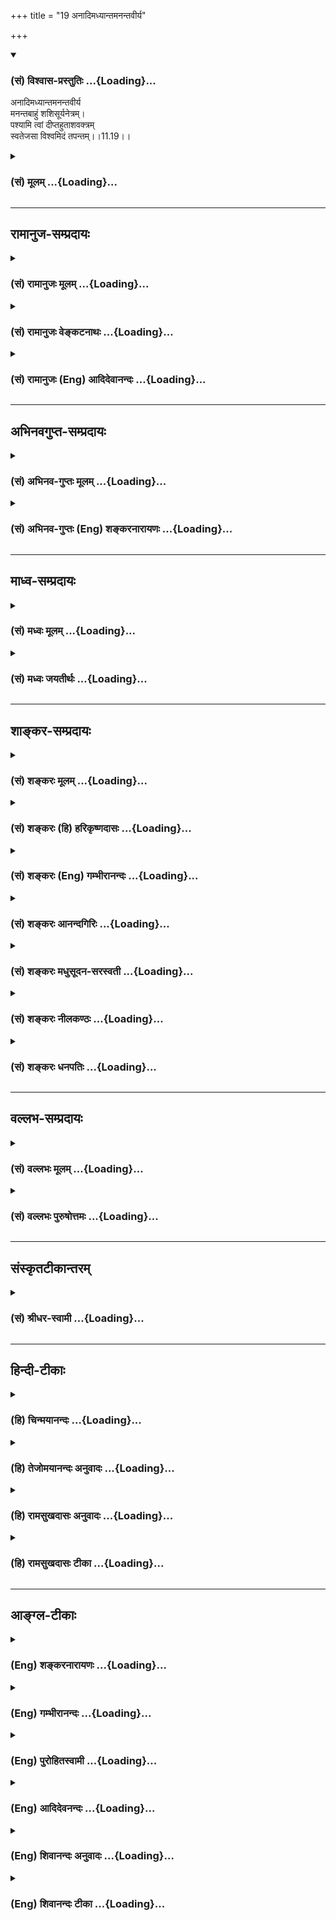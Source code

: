 +++
title = "19 अनादिमध्यान्तमनन्तवीर्य"

+++
<div class="js_include" newlevelforh1="3" title="(सं) विश्वास-प्रस्तुतिः" unfilled url="/purANam/mahAbhAratam/06-bhIShma-parva/02-bhagavad-gItA-parva/saMskRtam/vishvAsa-prastutiH/11_vishva-rUpa-darshana/19_anAdimadhyAntaman.md">
<details open><summary><h3>(सं) विश्वास-प्रस्तुतिः ...{Loading}...</h3></summary>

अनादिमध्यान्तमनन्तवीर्य  
मनन्तबाहुं शशिसूर्यनेत्रम्।  
पश्यामि त्वां दीप्तहुताशवक्त्रम्  
स्वतेजसा विश्वमिदं तपन्तम्।।11.19।।
</details>
</div>
<div class="js_include collapsed" newlevelforh1="3" title="(सं) मूलम्" unfilled url="/purANam/mahAbhAratam/06-bhIShma-parva/02-bhagavad-gItA-parva/saMskRtam/mUlam/11_vishva-rUpa-darshana/19_anAdimadhyAntaman.md">
<details><summary><h3>(सं) मूलम् ...{Loading}...</h3></summary>

अनादिमध्यान्तमनन्तवीर्य  
मनन्तबाहुं शशिसूर्यनेत्रम्।  
पश्यामि त्वां दीप्तहुताशवक्त्रम्  
स्वतेजसा विश्वमिदं तपन्तम्।।11.19।।
</details>
</div>


_________________
## रामानुज-सम्प्रदायः
<div class="js_include collapsed" newlevelforh1="3" title="(सं) रामानुजः मूलम्" unfilled url="/purANam/mahAbhAratam/06-bhIShma-parva/02-bhagavad-gItA-parva/saMskRtam/rAmAnujaH/mUlam/11_vishva-rUpa-darshana/19_anAdimadhyAntaman.md">
<details><summary><h3>(सं) रामानुजः मूलम् ...{Loading}...</h3></summary>

।।11.19।।**अनादिमध्यान्तम्** आदिमध्यान्तरहितम्; **अनन्तवीर्यम्**
अनवधिकातिशयवीर्यम्; वीर्यशब्दः प्रदर्शनार्थः;
अनवधिकातिशयज्ञानबलैश्वर्यशक्तितेजसां निधिम् इत्यर्थः। **अनन्तबाहुम्**
असंख्येयबाहुम्; सोऽपि प्रदर्शनार्थः; अनन्तबाहूदरपादवक्त्रादिकम्;
**शशिसूर्यनेत्रं** शशिवत् सूर्यवत् च प्रसादप्रतापयुक्तसर्वनेत्रम्;
देवादीन् अनुकूलान् नमस्कारादि कुर्वाणान् प्रति प्रसादः; तद्विपरीतान्
असुरराक्षसादीन् प्रति प्रतापःरक्षांसि भीतानि दिशो द्रवन्ति सर्वे
नमस्यन्ति च सिद्धसंघाः।। (गीता 11।36) इति हि
वक्ष्यते।**दीप्तहुताशवक्त्रं** प्रदीप्तकालानलवत् संहारानुगुणवक्त्रम्;
**स्वतेजसा विश्वम् इदं तपन्तम्** -- तेजः पराभिभवनसामर्थ्यम्; स्वकीयेन
तेजसा विश्वम् इदं तपन्तं **त्वां पश्यामि।** एवंभूतं सर्वस्य स्रष्टारम्;
सर्वस्य आधारभूतं सर्वस्य प्रशासितारम्; सर्वस्य संहर्तारम्;
ज्ञानाद्यपरिमितगुणसागरम्; आदिमध्यान्तरहितम् एवंभूतदिव्यदेहं त्वां
यथोपदेशं साक्षात्करोमि इत्यर्थः। एकस्मिन् दिव्यदेहे अनेकोदरादिकं
कथम्इत्थम् उपपद्यतेएकस्मात् कटिप्रदेशाद् अनन्तपरिमाणाद् ऊर्ध्वम् उद्गता
यथोदितदिव्योदरादयः; अधश्च यथोदितदिव्यपादाः; तत्र एकस्मिन् मुखे
नेत्रद्वयम् इति च न विरोधः। एवंभूतं त्वां दृष्ट्वा देवादयः अहं च
प्रव्यथिता भवामि इति आह --

</details>
</div>
<div class="js_include collapsed" newlevelforh1="3" title="(सं) रामानुजः वेङ्कटनाथः" unfilled url="/purANam/mahAbhAratam/06-bhIShma-parva/02-bhagavad-gItA-parva/saMskRtam/rAmAnujaH/venkaTanAthaH/11_vishva-rUpa-darshana/19_anAdimadhyAntaman.md">
<details><summary><h3>(सं) रामानुजः वेङ्कटनाथः ...{Loading}...</h3></summary>

  
  
।।11.19।। अनादिमध्यान्तम् इति नञस्तदन्यपरत्वेसर्गाणामादिरन्तश्च मध्यं
चैवाहमर्जुन \[10।32\]अहमादिश्च मध्यं च भूतानामन्त एव च \[10।20\]
इत्यादिभिर्विरुध्येत अतो निषेधपरतामाहआदिमध्यान्तरहितमिति। नान्तं न मध्यम्
\[11।16\] इत्यादिकं स्वरूपविषयम् इदं तु विग्रहविषयमित्यपौनरुक्त्यम्।
यद्वा उत्पत्तिस्थितिनाशरूपविकारनिषेधः क्वचित् अन्यत्र तत्तद्धेतुनिषेध
इत्यादिरूपेण विभजनीयम्। अथवाऽत्र कालाभिमानिरूपदर्शनात्। अनादिर्भगवान्कालः
\[वि.पु.1।2।26\] इत्यादिवत् कालाख्यविभूतिनित्यत्वविवक्षा।
वीर्यस्यानन्त्यं नाम तारतम्यप्रयुक्तावच्छेदनिवृत्तिरित्यभिप्रायेणाह --
अनवधिकातिशयवीर्यमिति। निर्दिष्टमात्रपरत्वव्युदासाय
सन्नियोगशिष्टानामन्यतरोक्तावितरदपि सिद्ध्यतीत्यभिप्रायेणाहवीर्यशब्दः
प्रदर्शनार्थ इति। अनेकबाहुम् \[11।16\] इति बाहुनानात्वमात्रं
पूर्वमुक्तम्अनन्तबाहुम् इति तु सङ्ख्यानिवृत्तिरुच्यत
इत्यपौनरुक्त्यमित्यभिप्रायेणाहअसङ्ख्येयबाहुमिति। अनेकबाहूदरवक्त्रनेत्रम्
\[11।16\] इति पूर्वसमादिष्टसमुदाये कस्यचिदसङ्ख्येयत्वविधानमितरेषामपि
प्रदर्शनार्थमित्यभिप्रायेणाहसोऽपीति। शशिसूर्यनेत्रम् इत्यत्र
चन्द्रसूर्ययोरेव न नेत्रत्वरूपणम्; रूपणप्रकरणाद्यभावात्; अस्य च
रूपस्यानन्तनयनविशिष्टत्वात् अतः साधर्म्यमेव विवक्षितम्। तत्रापि
केषाञ्चिच्छशितुल्यत्वं केषाञ्चित्सूर्यतुल्यत्वमिति
विभाजकाभावात्सर्वेषामुभयतुल्यत्वं विवक्षितमित्याहशशिवदिति।
युगपत्प्रसादप्रतापयोर्विरुद्धयोर्विषयं व्यवस्थापयतिदेवादीनिति। तदेव
वक्ष्यमाणेन स्थापयतिरक्षांसीति। दीप्तानलार्कद्युतिम् \[11।16\] इति
प्रागभिधानेऽपि पुनःदीप्तहुताशवक्त्रम् इति विशेषतोऽभिधानं
वक्त्रसाध्यजगद्ग्रसनाख्यविशेषतात्पर्येणेत्यभिप्रायेणाहप्रदीप्तकालानलवदिति। संहारानुगुणेति।
साधर्म्यकथनम्। अत्रहुताश एव वक्त्रं इति परोक्तनिरसनायकालानलसन्निभानि
\[11।25\] इति वक्ष्यमाणानुसन्धानेनकालानलवदित्युक्तम्। पावकश्च
वसुगणेऽन्तर्भूतः पृथगुक्तः। विश्वमिदं तपन्तम् इति वचनादत्र तेजश्शब्देन
अन्यानपेक्षत्वं न विवक्षितम्; प्रकृतानुपयोगात् अतस्तदुचितमर्थमाहतेजस
इति। कालः पचति भूतानि इत्यादेः इदं निदानसूचनमित्यभिप्रायेणाहस्वकीयेनेति।
पूर्वं श्रुतमनन्तरं दिव्यचक्षुषा साक्षात्कृतं सर्वमाकारं
सङ्कलय्याहएवमिति। एकस्य देहस्य अनेकबाहुमुखादियोगः श्रुतपूर्वो
दृष्टपूर्वश्च उदरादेरनेकत्वं तु कथं इति चोदयतिएकस्मिन्निति।
परिहरतिइत्थमिति। श्रुतानुरूपं सर्वमुपपादनीयमिति भावः। एकस्मादित्यादि।
अयमभिप्रायः -- अनेकबाहूदरवक्त्रनेत्रम्
इत्यवयवानेकत्वमात्रवचनाद्रूपमेकमिति गम्यते
एकविग्रहविषयपूर्वापरपरामर्शाच्च। नचपश्य मे पार्थ रूपाणि \[11।5\]
इत्युपक्रमादिहाष्यनेकविग्रहविषयमनेकोदरत्वादिकमिति वाच्यम्; तथा
सतिअनेकविग्रहम् इत्येतावतो वक्तव्यत्वात्। नह्यनेकेषु
शरीरेष्वनेकबाहूदरत्वादिकं विशेषतो वक्तव्यम् न च भगवच्छास्त्रे
अनेकोदरादिमद्रूपं न दृष्टमिति वाच्यं; तस्य शास्त्रस्येदानीं
निश्शेषप्रवृत्त्यभावात् नारदादिदृष्टरूपाण्यपि तत्रेदानीं न पश्यामः
इतोऽन्यथापि श्रीविश्वरूपं नारदेन दृष्टम् ततोऽन्यदेव धृतराष्ट्रेण दृष्टम्
अतो यथा संहिताभेदेन
वराहनारसिंहादेरन्यथान्यथासन्निवेशवर्णभुजादिवैचित्र्यं;
तद्वच्छ्रीविश्वरूपविग्रहेऽपि वचनबलादेव तथातथा वैचित्र्यमङ्गीकुर्मः अतः
शाखामूलनानात्वेऽपि काण्डैक्याद्वृक्षैक्यवद्बाहूदरादिभेदेऽपि
भेदोक्तिरहितकटिप्रदेशैक्यादिह रूपैक्यम् -- इति। एतच्च सर्वं यथोदितशब्देन
सूचितम्। एकस्मिन्मुखे नेत्रद्वयमिति। एकैकस्मिन्नित्यर्थः।  
  

</details>
</div>
<div class="js_include collapsed" newlevelforh1="3" title="(सं) रामानुजः (Eng) आदिदेवानन्दः" unfilled url="/purANam/mahAbhAratam/06-bhIShma-parva/02-bhagavad-gItA-parva/saMskRtam/rAmAnujaH/english/AdidevAnandaH/11_vishva-rUpa-darshana/19_anAdimadhyAntaman.md">
<details><summary><h3>(सं) रामानुजः (Eng) आदिदेवानन्दः ...{Loading}...</h3></summary>

11.19 I behold You as without beginning, middle and end. Your might is
infinite, of unsurpassed excellence. Here the term 'might' is used for
illustration. The meaning is that You are the sole repository of
knowledge, strength, sovereignty, valour, power and glory, one whose
excellence cannot be surpassed. Your arms are infinite, i.e., they are
countless. This is also for illustration, implying that You have an
infinite number of arms, stomachs, feet, mouths etc. The sun and moon
are Your eyes; all Your eyes are like the moon and the sun, beaming with
grace and power. The grace is directed towards the devotees like the
gods who offer salutations etc., and power is directed against Asuras,
Raksasas etc., who are opposed to these. For it will be said later on:
'The Raksasas flee on all sides in fear, and all the hosts of Siddhas
bow down to You' (11.36). Your mouth is emitting fire, namely, the fire
appropriate for destroying all things, as the Fire of Time consumes the
world at the time of dissolution. With Your own radiance You are warming
the universe. By radiance (Tejas) is meant the poweer to vanish others.
I behold You warming (or governing) the universe with Your own radiance.
The meaning is this: 'I directly realise You' as taught before as the
Creator of all, as the supporter of everything, as the sovereign over
everything, as the destroyer of everything, as the ocean of knowledge
and other infinite attributes, as without beginning, middle and end, and
as possessing a divine body of this nature. How, in one divine body, can
there be many stomachs etc.; This is possible in the following way: From
a hip of infinite extent, stomachs etc., as described, branc off
upwards. The divine feet etc., branch off downwards. So there is no
contradiction in attributing a pair of eyes for each face. 'On
perceiving You to be thus, the gods etc., and myself, have become
frightened - says Arjuna in the following words:

</details>
</div>


_________________
## अभिनवगुप्त-सम्प्रदायः
<div class="js_include collapsed" newlevelforh1="3" title="(सं) अभिनव-गुप्तः मूलम्" unfilled url="/purANam/mahAbhAratam/06-bhIShma-parva/02-bhagavad-gItA-parva/saMskRtam/abhinava-guptaH/mUlam/11_vishva-rUpa-darshana/19_anAdimadhyAntaman.md">
<details><summary><h3>(सं) अभिनव-गुप्तः मूलम् ...{Loading}...</h3></summary>

।।11.19।। No commentary.  
  

</details>
</div>
<div class="js_include collapsed" newlevelforh1="3" title="(सं) अभिनव-गुप्तः (Eng) शङ्करनारायणः" unfilled url="/purANam/mahAbhAratam/06-bhIShma-parva/02-bhagavad-gItA-parva/saMskRtam/abhinava-guptaH/english/shankaranArAyaNaH/11_vishva-rUpa-darshana/19_anAdimadhyAntaman.md">
<details><summary><h3>(सं) अभिनव-गुप्तः (Eng) शङ्करनारायणः ...{Loading}...</h3></summary>

11.19 Sri Abhinavagupta did not comment upon this sloka.

</details>
</div>


_________________
## माध्व-सम्प्रदायः
<div class="js_include collapsed" newlevelforh1="3" title="(सं) मध्वः मूलम्" unfilled url="/purANam/mahAbhAratam/06-bhIShma-parva/02-bhagavad-gItA-parva/saMskRtam/madhvaH/mUlam/11_vishva-rUpa-darshana/19_anAdimadhyAntaman.md">
<details><summary><h3>(सं) मध्वः मूलम् ...{Loading}...</h3></summary>

।।11.19।। शशिसूर्यनेत्रं इत्यपिअहं क्रतुः \[9।16\] इत्यादिवत्। तदङ्गजाः
सर्वसुरादयोऽपि तस्मात्तदङ्गेत्यृषिभिः स्तुतास्ते इत्यृग्वेदखिलेषु।
चन्द्रमा मनसो जातश्चक्षोः सूर्यो अजायत \[ऋक्सं.8।4।19।3यजुस्सं.31।12\]
इति च। बहुरूपत्वाद्बह्वाश्रयत्वं तेषां युक्तम्।

</details>
</div>
<div class="js_include collapsed" newlevelforh1="3" title="(सं) मध्वः जयतीर्थः" unfilled url="/purANam/mahAbhAratam/06-bhIShma-parva/02-bhagavad-gItA-parva/saMskRtam/madhvaH/jayatIrthaH/11_vishva-rUpa-darshana/19_anAdimadhyAntaman.md">
<details><summary><h3>(सं) मध्वः जयतीर्थः ...{Loading}...</h3></summary>

।।11.19।। शशिसूर्यनेत्रं इत्युक्तत्वात् कथं
विश्वरूपशब्दस्यान्यथाव्याख्यानं इत्यत आह -- **शशीति**।
इत्यादिवद्व्याख्येयम्। जन्यजनकभावेनाश्रयाश्रयिभावेन
वाऽभेदोक्तिरित्यर्थः। कुत एतदित्यत आह -- **तदङ्गजा** इति।
तदङ्गेत्यविभक्तिको निर्देशः सम्बुद्धिर्वा। अभेदे बाधकं चाह -- **चन्द्रमा
इति**। चक्षोश्चक्षुषः। नन्वत्र चन्द्रमसो मनोजातत्वं तदाश्रयत्वं चोच्यते;
गीतायां तु नेत्राश्रयत्वादि; तथाऽन्यत्रदंष्ट्राऽर्यमेन्दू इति; तत्कुतो न
विरोधः इत्यत आह -- **बह्विति**।

</details>
</div>


_________________
## शाङ्कर-सम्प्रदायः
<div class="js_include collapsed" newlevelforh1="3" title="(सं) शङ्करः मूलम्" unfilled url="/purANam/mahAbhAratam/06-bhIShma-parva/02-bhagavad-gItA-parva/saMskRtam/shankaraH/mUlam/11_vishva-rUpa-darshana/19_anAdimadhyAntaman.md">
<details><summary><h3>(सं) शङ्करः मूलम् ...{Loading}...</h3></summary>

।।11.19।। --,**अनादिमध्यान्तम्** आदिश्च मध्यं च अन्तश्च न विद्यते यस्य
सः अयम् अनादिमध्यान्तः तं त्वां अनादिमध्यान्तम्; **अनन्तवीर्यं** न तव
वीर्यस्य अन्तः अस्ति इति अनन्तवीर्यः तं त्वाम् अनन्तवीर्यम्; तथा
**अनन्तबाहुम्** अनन्ताः बाहवः यस्य तव सः त्वम्; अनन्तबाहुः तं त्वाम्
अनन्तबाहुम्; **शशिसूर्यनेत्रं** शशिसूर्यौ नेत्रे यस्य तव सः त्वं
शशिसूर्यनेत्रः तं त्वां शशिसूर्यनेत्रं चन्द्रादित्यनयनम्; **पश्यामि
त्वां दीप्तहुताशवक्त्रं** दीप्तश्च असौ हुताशश्च वक्त्रं यस्य तव सः त्वं
दीप्तहुताशवक्त्रः तं त्वां दीप्तहुताशवक्त्रम्; **स्वतेजसा विश्वम् इदं**
समस्तं **तपन्तम्**।।

</details>
</div>
<div class="js_include collapsed" newlevelforh1="3" title="(सं) शङ्करः (हि) हरिकृष्णदासः" unfilled url="/purANam/mahAbhAratam/06-bhIShma-parva/02-bhagavad-gItA-parva/saMskRtam/shankaraH/hindI/harikRShNadAsaH/11_vishva-rUpa-darshana/19_anAdimadhyAntaman.md">
<details><summary><h3>(सं) शङ्करः (हि) हरिकृष्णदासः ...{Loading}...</h3></summary>

।।11.19।। तथा --, ( मैं ) आपको आदि; मध्य और अन्तसे रहित अर्थात् जिसका
आदि; मध्य और अन्त नहीं है; ऐसे रूपवाला और अनन्तवीर्य -- अनन्त सामर्थ्यसे
युक्त देखता हूँ; आपकी सामर्थ्यका अन्त नहीं है; इसलिये आप अनन्तवीर्य हैं
तथा मैं आपको अनन्त भुजाओंसे युक्त; चन्द्रमा और सूर्यरूप नेत्रोंवाला;
प्रज्वलित अग्निरूप मुखोंवाला और अपने तेजसे इस जगत्को तपायमान करते हुए
देखता हूँ अर्थात् जिस रूपके अनन्त हाथ हों; चन्द्रमा और सूर्य ही जिसके
नेत्र हों; प्रज्वलित अग्नि ही जिसका मुख हो और जो अपने तेजसे इस सारे
विश्वको तपायमान करता हो; ऐसा रूप धारण किये आपको देख रहा हूँ।

</details>
</div>
<div class="js_include collapsed" newlevelforh1="3" title="(सं) शङ्करः (Eng) गम्भीरानन्दः" unfilled url="/purANam/mahAbhAratam/06-bhIShma-parva/02-bhagavad-gItA-parva/saMskRtam/shankaraH/english/gambhIrAnandaH/11_vishva-rUpa-darshana/19_anAdimadhyAntaman.md">
<details><summary><h3>(सं) शङ्करः (Eng) गम्भीरानन्दः ...{Loading}...</h3></summary>

11.19 Pasyami, I see; tvam, You; as anadi-madhya-antam, without
beginning, middle and end; ananta-viryam, possessed of infinite valour;
and also ananta-bahum, having innumerable arms; sasi-surya-netram,
having the sun and the moon as the eyes; dipta-hutasavakram, having a
mouth like a blazing fire; tapantam, heating up; idam, this; visvam,
Universe; sva-tejasa, by Your own birlliance.

</details>
</div>
<div class="js_include collapsed" newlevelforh1="3" title="(सं) शङ्करः आनन्दगिरिः" unfilled url="/purANam/mahAbhAratam/06-bhIShma-parva/02-bhagavad-gItA-parva/saMskRtam/shankaraH/AnandagiriH/11_vishva-rUpa-darshana/19_anAdimadhyAntaman.md">
<details><summary><h3>(सं) शङ्करः आनन्दगिरिः ...{Loading}...</h3></summary>

।।11.19।। भगवतो विश्वरूपाख्यं रूपमेव पुनर्विवृणोति -- **किञ्चेति।**
हुतमश्नातीति हुताशो वह्निः।

</details>
</div>
<div class="js_include collapsed" newlevelforh1="3" title="(सं) शङ्करः मधुसूदन-सरस्वती" unfilled url="/purANam/mahAbhAratam/06-bhIShma-parva/02-bhagavad-gItA-parva/saMskRtam/shankaraH/madhusUdana-sarasvatI/11_vishva-rUpa-darshana/19_anAdimadhyAntaman.md">
<details><summary><h3>(सं) शङ्करः मधुसूदन-सरस्वती ...{Loading}...</h3></summary>

।।11.19।। किंच -- अनादीति। आदिरुत्पत्तिर्मध्यं स्थितिरन्तो
विनाशस्तद्रहितं अनादिमध्यान्तं। अनन्तं वीर्यं प्रभावो यस्य तं। अनन्ता
बाहवो यस्य तं। उपलक्षणमेतन्मुखादीनामपि। शशिसूर्यौ नेत्रे यस्य तं। दीप्तो
हुताशो वक्त्रं यस्य; वक्त्रेषु यस्येति वा तं। स्वतेजसा विश्वमिदं तपन्तं
संतापयन्तं त्वा त्वां पश्यामि।

</details>
</div>
<div class="js_include collapsed" newlevelforh1="3" title="(सं) शङ्करः नीलकण्ठः" unfilled url="/purANam/mahAbhAratam/06-bhIShma-parva/02-bhagavad-gItA-parva/saMskRtam/shankaraH/nIlakaNThaH/11_vishva-rUpa-darshana/19_anAdimadhyAntaman.md">
<details><summary><h3>(सं) शङ्करः नीलकण्ठः ...{Loading}...</h3></summary>

।।11.19।। एतदेवाह -- **अनादीति।** देशतः
कालतश्चादिमध्यान्तहीनत्वादनादिमध्यान्तम्। दीप्तो हुताशो वक्त्रे यस्येति
भास्वरदन्तत्वं व्यज्यते। स्वतेजसा चैतन्यज्योतिषा इदं विश्वं विश्वरूपं
तपन्तं प्रकाशयन्तम्। अनादित्वादिसर्वविशेषणविशिष्टं विश्वं तपिकर्मीभूतं
तापयन्तं त्वां परज्योतीरूपं पश्यामि जानामि। चित्रपटस्थानीयं विश्वरूपं
सकलकारकात्मकधीवासनोपेतं येन ज्योतिषा प्रकाशते तदेव त्वमसीति जानामीति
भावः।

</details>
</div>
<div class="js_include collapsed" newlevelforh1="3" title="(सं) शङ्करः धनपतिः" unfilled url="/purANam/mahAbhAratam/06-bhIShma-parva/02-bhagavad-gItA-parva/saMskRtam/shankaraH/dhanapatiH/11_vishva-rUpa-darshana/19_anAdimadhyAntaman.md">
<details><summary><h3>(सं) शङ्करः धनपतिः ...{Loading}...</h3></summary>

।।11.19।। भगवतः परमरुपुषत्वं प्रकारान्तरेण निरुपयति -- अनादीति।
आदिमध्यान्तवर्जितं अनन्ववीर्यं अपरिमितपराक्रमं यतोऽनन्ता बाहवो यस्य
चन्द्रसूर्यौ नेत्रे दीप्तश्चासौ वह्निश्च वक्रं यस्य तम्। अतः स्वतेजसा
इदं विश्वं संतापयन्तं त्वां पश्यामि।

</details>
</div>


_________________
## वल्लभ-सम्प्रदायः
<div class="js_include collapsed" newlevelforh1="3" title="(सं) वल्लभः मूलम्" unfilled url="/purANam/mahAbhAratam/06-bhIShma-parva/02-bhagavad-gItA-parva/saMskRtam/vallabhaH/mUlam/11_vishva-rUpa-darshana/19_anAdimadhyAntaman.md">
<details><summary><h3>(सं) वल्लभः मूलम् ...{Loading}...</h3></summary>

।।11.19।। किञ्च अनादिमध्यान्तमिति। कालरूपमेतदाधिदैविकं तदाह --
शशिसूर्यनेत्रमिति। कालाभिमानिनौ शशिसूर्यौ नेत्रे यस्य। तथा
सायङ्कालाभिमानी दीप्तो हुताशश्च वक्त्रेषु यस्य तं त्वां पश्यामि।

</details>
</div>
<div class="js_include collapsed" newlevelforh1="3" title="(सं) वल्लभः पुरुषोत्तमः" unfilled url="/purANam/mahAbhAratam/06-bhIShma-parva/02-bhagavad-gItA-parva/saMskRtam/vallabhaH/puruShottamaH/11_vishva-rUpa-darshana/19_anAdimadhyAntaman.md">
<details><summary><h3>(सं) वल्लभः पुरुषोत्तमः ...{Loading}...</h3></summary>

  
  
।।11.19।। एवं पुरुषोत्तममुक्त्वा दृष्टं विश्वरूपमाह -- अनादीत्यादिना।
अनादिमध्यान्तं न विद्यते आदिर्मध्यं अन्तश्च यस्य
उत्पत्तिस्थितिप्रलयरहितम्; -- अनन्तं वीर्यं पराक्रमो यस्य तम्।
अनन्तबाहुं अनन्ताः क्रियाशक्तयो यस्य; शशिसूर्यनेत्रं शशिसूर्यौ नेत्रे
यस्य; दीप्तहुताशवक्त्रं दीप्तो धूमादिरहितो हुताशः अग्निर्वक्त्रेषु यस्य
तम्; स्वतेजसा इदं परिदृश्यमानं विश्वं तपन्तं तेजोयुक्तं त्वां पश्यामि।  
  

</details>
</div>


_________________
## संस्कृतटीकान्तरम्
<div class="js_include collapsed" newlevelforh1="3" title="(सं) श्रीधर-स्वामी" unfilled url="/purANam/mahAbhAratam/06-bhIShma-parva/02-bhagavad-gItA-parva/saMskRtam/shrIdhara-svAmI/11_vishva-rUpa-darshana/19_anAdimadhyAntaman.md">
<details><summary><h3>(सं) श्रीधर-स्वामी ...{Loading}...</h3></summary>

।।11.19।। किंच **-- अनादीति।** अनादिमध्यान्तमुत्पत्तिस्थितिप्रलयरहितम्।
अनन्तं वीर्यं प्रभावो यस्य तम्। अनन्तबाहुं अनन्ता बाहवो यस्य तम्।
शशिसूर्यौ नेत्रे यस्य तम् तादृशं त्वां पश्यामि। तथा दीप्तो
हुताशोऽग्निर्वक्त्रेषु यस्य तम् स्वतेजसा इदं विश्वं तपन्तं संतापयन्तं
पश्यामि।

</details>
</div>


_________________
## हिन्दी-टीकाः
<div class="js_include collapsed" newlevelforh1="3" title="(हि) चिन्मयानन्दः" unfilled url="/purANam/mahAbhAratam/06-bhIShma-parva/02-bhagavad-gItA-parva/hindI/chinmayAnandaH/11_vishva-rUpa-darshana/19_anAdimadhyAntaman.md">
<details><summary><h3>(हि) चिन्मयानन्दः ...{Loading}...</h3></summary>

।।11.19।। अर्जुन की सूक्ष्म दृष्टि ने जैसा देखा और बुद्धि ने जैसा समझा;
उसे वह जगत् की वस्तुओं की भाषा में वर्णन करने का प्रयत्न करता है। मैं
आपको आदि; अन्त और मध्य से रहित; अनन्त सार्मथ्य से युक्त; अनन्त बाहुओं
वाला देखता हूँ। व्यास के प्रभावशाली काव्य द्वारा चित्रित यह शब्दचित्र
ऐसा आभास निर्माण करता है कि मानों इस कविता की विषयवस्तु बाह्यजगत् की कोई
दृश्य वस्तु हैं। अनेक चित्रकार उसे कागज पर रंगों के द्वारा चित्रित करना
चाहते हैं। परन्तु वेदान्त के बुद्धिमान् विद्यार्थी को उनका अज्ञान स्पष्ट
दिखाई देता है। आदि; मध्य और अन्त रहित ऐसी अनन्त वस्तु कभी सीमित फलक वाले
चित्र की मर्यादा में व्यक्त नहीं की जा सकती। परन्तु; अनन्तबाहु इस शब्द
को सुनकर प्रेरित हुए चित्रकार उसे तत्काल चित्रित करने का प्रयत्न करते
हैं। वस्तुत; कवि के इन्द्रियातीत अनुभव की दृष्टि के समक्ष जगत् की सभी
दृश्यावलियों से सर्वथा भिन्न और अनुपम जो विराट् दृश्य उपस्थित है; वास्तव
में उसे केवल गम्भीर अध्ययनकर्ता सूक्ष्मदर्शी विद्यार्थी ही समझ,सकते
हैं। यहाँ अनन्तबाहु का अर्थ केवल यह है कि परमात्मा ही वह चेतन तत्त्व है;
जो समस्त बाहुओं को कार्य करने और सफलता पाने की आवश्यक सार्मथ्य प्रदान
करता है। जो प्रकाश तत्त्व बाह्य वस्तुओं को प्रकाशित करता है वही हमारे
नेत्रों पर भी अनुग्रह करता हुआ उन्हें वस्तु के दर्शन करने की योग्यता
प्रदान करता है। यहाँ किया गया वर्णन समष्टि की दृष्टि से है; क्योंकि जगत्
में हम सूर्य या चन्द्रमा के प्रकाश में वस्तुओं को देखते हैं; उन्हें यहाँ
वेदान्त की शास्त्रीय भाषा में विराटपुरुष के नेत्र कहा गया है।
हुताशवक्त्रम् (दीप्त अग्निरूपी मुखवाला) हुताश का अर्थ है अग्नि। वाणी का
अधिष्ठाता देवता अग्नि है। इसीलिए; सभी भाषाओं में इस प्रकार के वाक्प्रचार
प्रसिद्ध हैं कि उनमें गरमागरम बहस हुई; उसके उस वाक्य ने चिनगारी का काम
किया इत्यादि। मुख ही भक्षण का तथा वाणी का स्थान होने से यहाँ अग्नि को
विराटपुरुष का मुख कहा गया है। अपने तेज से विश्व को तपाते हुए आत्मा चैतन्य
स्वरूप ही हो सकता है; क्योंकि प्राणीमात्र के समस्त अनुभवों को सर्वदा
चैतन्य ही प्रकाशित करता है। यह चैतन्य न केवल वस्तुओं को प्रकाशित करता
है; वरन् सूर्य के द्वारा समस्त विश्व के जीवन के लिए आवश्यक उष्णता भी
प्रदान करता है। इस कथन से यह सिद्ध हो जाता है कि बाह्य जगत् का निरीक्षण
और अध्ययन करने के पश्चात् ही हिन्दू ऋषियों ने अपनी दृष्टि को अन्तर्मुखी
बनाया था। ऐसा प्रतीत होता है कि वे यह जानते थे कि किसी एक विशेष तापमान
पर ही पृथ्वी पर जीवन संभव है उससे न्यून या अधिक तापमान होने पर जीवन
लुप्त हो जायेगा। सत्य का यह प्रकाश उसका स्वस्वरूप है; और न कि किसी अन्य
स्रोत से प्राप्त किया हुआ है। स्वतेजसा शब्द से यह बात स्पष्ट की गई है।
उसी से जीवन धारण किया हुआ है। अर्जुन आगे कहता है

</details>
</div>
<div class="js_include collapsed" newlevelforh1="3" title="(हि) तेजोमयानन्दः अनुवादः" unfilled url="/purANam/mahAbhAratam/06-bhIShma-parva/02-bhagavad-gItA-parva/hindI/tejomayAnandaH/anuvAdaH/11_vishva-rUpa-darshana/19_anAdimadhyAntaman.md">
<details><summary><h3>(हि) तेजोमयानन्दः अनुवादः ...{Loading}...</h3></summary>

।।11.19।। मैं आपको आदि, अन्त और मध्य से रहित तथा अनंत सार्मथ्य से युक्त
और अनंत बाहुओं वाला तथा चन्द्रसूर्यरूपी नेत्रों वाला और दीप्त अग्निरूपी
मुख वाला तथा अपने तेज से इस विश्व को तपाते हुए देखता हूँ।।

</details>
</div>
<div class="js_include collapsed" newlevelforh1="3" title="(हि) रामसुखदासः अनुवादः" unfilled url="/purANam/mahAbhAratam/06-bhIShma-parva/02-bhagavad-gItA-parva/hindI/rAmasukhadAsaH/anuvAdaH/11_vishva-rUpa-darshana/19_anAdimadhyAntaman.md">
<details><summary><h3>(हि) रामसुखदासः अनुवादः ...{Loading}...</h3></summary>

।।11.19।। आपको मैं आदि, मध्य और अन्तसे रहित, अनन्त प्रभावशाली, अनन्त
भुजाओंवाले, चन्द्र और सूर्यरूप नेत्रोवाले, प्रज्वलित अग्निके समान
मुखोंवाले और अपने तेजसे संसारको संतप्त करते हुए देख रहा हूँ।

</details>
</div>
<div class="js_include collapsed" newlevelforh1="3" title="(हि) रामसुखदासः टीका" unfilled url="/purANam/mahAbhAratam/06-bhIShma-parva/02-bhagavad-gItA-parva/hindI/rAmasukhadAsaH/TIkA/11_vishva-rUpa-darshana/19_anAdimadhyAntaman.md">
<details><summary><h3>(हि) रामसुखदासः टीका ...{Loading}...</h3></summary>

।।11.19।।***व्याख्या--*'अनादिमध्यान्तम्'--**आप आदि, मध्य और अन्तसे रहित
हैं अर्थात् आपकी कोई सीमा नहीं है। सोलहवें श्लोकमें भी अर्जुनने कहा है कि
मैं आपके आदि, मध्य और अन्तको नहीं देखता हूँ। वहाँ तो,देशकृत अनन्तताका
वर्णन हुआ है और यहाँ कालकृत अनन्तताका वर्णन हुआ है। तात्पर्य है कि
'देशकृत' 'कालकृत' वस्तुकृत आदि किसी तरहसे भी आपकी सीमा नहीं है। सम्पूर्ण
देश, काल आदि आपके अन्तर्गत हैं, फिर आप देश, काल आदिके अन्तर्गत कैसे आ
सकते हैं; अर्थात् देश, काल आदि किसीके भी आधारपर आपको मापा नहीं जा सकता।

</details>
</div>


_________________
## आङ्ग्ल-टीकाः
<div class="js_include collapsed" newlevelforh1="3" title="(Eng) शङ्करनारायणः" unfilled url="/purANam/mahAbhAratam/06-bhIShma-parva/02-bhagavad-gItA-parva/english/shankaranArAyaNaH/11_vishva-rUpa-darshana/19_anAdimadhyAntaman.md">
<details><summary><h3>(Eng) शङ्करनारायणः ...{Loading}...</h3></summary>

11.19. I observe You having to beginning, no middle and no end; having
infinite creative power, and infinite arms; as havig the moon and the
sun for Your eyes, and the blazing fire for Your mouth; \[and\] as
acorching this universe with Your rediance.

</details>
</div>
<div class="js_include collapsed" newlevelforh1="3" title="(Eng) गम्भीरानन्दः" unfilled url="/purANam/mahAbhAratam/06-bhIShma-parva/02-bhagavad-gItA-parva/english/gambhIrAnandaH/11_vishva-rUpa-darshana/19_anAdimadhyAntaman.md">
<details><summary><h3>(Eng) गम्भीरानन्दः ...{Loading}...</h3></summary>

11.19 I see You as without beginning, middle and end, possessed of
infinite valour, having innumerable arms, having the sun and the moon as
eyes, having a mouth like a blazing fire, and heating up this Universe
by Your own brilliance.

</details>
</div>
<div class="js_include collapsed" newlevelforh1="3" title="(Eng) पुरोहितस्वामी" unfilled url="/purANam/mahAbhAratam/06-bhIShma-parva/02-bhagavad-gItA-parva/english/purohitasvAmI/11_vishva-rUpa-darshana/19_anAdimadhyAntaman.md">
<details><summary><h3>(Eng) पुरोहितस्वामी ...{Loading}...</h3></summary>

11.19 Without beginning, without middle and without end, infinite in
power, Thine arms all-embracing, the sun and moon Thine eyes, Thy face
beaming with the fire of sacrifice, flooding the whole universe with
light.

</details>
</div>
<div class="js_include collapsed" newlevelforh1="3" title="(Eng) आदिदेवनन्दः" unfilled url="/purANam/mahAbhAratam/06-bhIShma-parva/02-bhagavad-gItA-parva/english/AdidevanandaH/11_vishva-rUpa-darshana/19_anAdimadhyAntaman.md">
<details><summary><h3>(Eng) आदिदेवनन्दः ...{Loading}...</h3></summary>

11.19 I behold You as without beginning, middle and end. Your might is
infinite. You are endowed with an endless number of arms. The sun and
moon are Your eyes. Your mouth is emitting burning fire. With Your own
radiance You are warning the whole universe.

</details>
</div>
<div class="js_include collapsed" newlevelforh1="3" title="(Eng) शिवानन्दः अनुवादः" unfilled url="/purANam/mahAbhAratam/06-bhIShma-parva/02-bhagavad-gItA-parva/english/shivAnandaH/anuvAdaH/11_vishva-rUpa-darshana/19_anAdimadhyAntaman.md">
<details><summary><h3>(Eng) शिवानन्दः अनुवादः ...{Loading}...</h3></summary>

11.19 I see Thee without beginning, middle or end, infinite in power, of
endless arms, the sun and the moon being Thy eyes, the burning fire Thy
mouth, heating the whole universe with Thy radiance.

</details>
</div>
<div class="js_include collapsed" newlevelforh1="3" title="(Eng) शिवानन्दः टीका" unfilled url="/purANam/mahAbhAratam/06-bhIShma-parva/02-bhagavad-gItA-parva/english/shivAnandaH/TIkA/11_vishva-rUpa-darshana/19_anAdimadhyAntaman.md">
<details><summary><h3>(Eng) शिवानन्दः टीका ...{Loading}...</h3></summary>

11.19 अनादिमध्यान्तम् without beginning; middle or end; अनन्तवीर्यम्
infinite in power; अनन्तबाहुम् of endless arms; शशिसूर्यनेत्रम् Thy eyes
as the sun and the moon; पश्यामि (I) see; त्वाम् Thee;
दीप्तहुताशवक्त्रम् Thy mouth as the burning fire; स्वतेजसा with Thy
radiance; विश्वम् the universe; इदम् this; तपन्तम् heating.Commentary
Anantabahu Having endless arms. This denotes that the multiplicity of
His limbs are endless.

</details>
</div>
